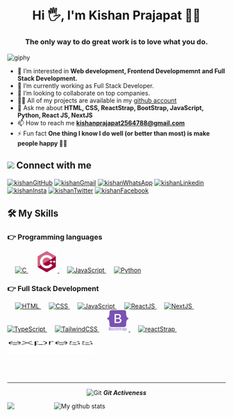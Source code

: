 <h1 align="center">Hi 🖐, I'm Kishan Prajapat 👩‍💻</h1>
<h3 align="center">The only way to do great work is to love what you do.</h3>



<img align="center" src="https://media0.giphy.com/media/jdPMeyv9rn0hZHh8n9/giphy.gif?cid=ecf05e479lmlskek0evjv9b60r56e1b6rx0d334yicz751ri&rid=giphy.gif&ct=s" width="220" alt="giphy">

 - 👀 I’m interested in **Web development, Frontend Developmemnt and Full Stack Development.**<br>
 - 🌱 I’m currently working as Full Stack Developer.<br>
 - 💞️ I’m looking to collaborate on top companies. <br>
 - 👨‍💻 All of my projects are available in my [github account](https://github.com/kishanprajapat2564788?tab=repositories)
 - 💬 Ask me about **HTML, CSS, ReactStrap, BootStrap, JavaScript, Python, React JS, NextJS**
 - 📫 How to reach me **kishanprajapat2564788@gmail.com**
 - ⚡ Fun fact **One thing I know I do well (or better than most) is make people happy 🙂🙂**

## <img src="https://media.giphy.com/media/iY8CRBdQXODJSCERIr/giphy.gif" width="30px"> Connect with me
<p align="left">
 <a href="https://github.com/kishanprajapat2564788" target="_blank"><img align="center" src="https://img.icons8.com/nolan/128/github.png" alt="kishanGitHub" height="60" width="60" /></a>
 <a href="mailto:kishanprajapat2564788@gmail.com" target="_blank"><img align="center" src="https://img.icons8.com/fluency/192/gmail-new.png" alt="kishanGmail" height="60" width="60" /></a>
 <a href="https://wa.me/6376892153" target="_blank"><img align="center" src="https://img.icons8.com/nolan/128/whatsapp.png" alt="kishanWhatsApp" height="60" width="60" /></a>
 <a href="https://linkedin.com/in/kishan-prajapat-828934170" target="_blank"><img align="center" src="https://img.icons8.com/color/192/linkedin.png" alt="kishanLinkedin" height="60" width="60" /></a>
  <a href="https://instagram.com/kisu._.k" target="_blank"><img align="center" src="https://desiprogrammer.com/static/icons/instagram.svg" alt="kishanInsta" height="60" width="60" /></a>
  <a href="https://twitter.com/kishan____titan" target="_blank"><img align="center" src="https://desiprogrammer.com/static/icons/twitter.svg" alt="kishanTwitter" height="60" width="60" /></a>
<a href="https://fb.com/thekishanprajapat" target="_blank"><img align="center" src="https://desiprogrammer.com/static/icons/facebook.svg" alt="kishanFacebook" height="60" width="60" /></a>
</p>





## 🛠️ My Skills

### 👉 Programming languages

<p align="left"> 
 &emsp; 
  <a href="https://www.cprogramming.com/" target="_blank"> 
    <img alt="C" src="https://img.icons8.com/plasticine/200/c.png" height="50" width="50">
  </a>
 &emsp;
  <a href="https://www.w3schools.com/cpp/" target="_blank"> 
    <img alt="C++" src="https://raw.githubusercontent.com/devicons/devicon/master/icons/cplusplus/cplusplus-original.svg" height="50" width="50">
  </a>
 &emsp;
  <a href="https://developer.mozilla.org/en-US/docs/Web/JavaScript" target="_blank"> 
     <img alt="JavaScript" src="https://img.icons8.com/nolan/192/javascript.png" height="50" width="50">
   </a>
 &emsp;
   <a href="https://www.python.org" target="_blank">
    <img alt="Python" src="https://img.icons8.com/fluency/192/python.png" height="50" width="50">
  </a>
 </p>
 
 
 ### 👉 Full Stack Development
<p align="left"> 
  &emsp; 
  <a href="https://www.w3.org/html/" target="_blank"> 
   <img alt="HTML" src="https://img.icons8.com/color/192/html-5--v1.png" height="50" width="50">
  </a>   
  &emsp;
  <a href="https://www.w3schools.com/css/" target="_blank">
    <img alt="CSS" src="https://img.icons8.com/color/192/css3.png" height="50" width="50">
  </a> 
 &emsp;
  <a href="https://developer.mozilla.org/en-US/docs/Web/JavaScript" target="_blank"> 
     <img alt="JavaScript" src="https://img.icons8.com/nolan/192/javascript.png" height="50" width="50">
   </a>
 &emsp;
  <a href="https://reactjs.org/" target="_blank"> 
     <img alt="ReactJS" src="https://img.icons8.com/officel/160/react.png" height="50" width="50">
   </a>
 &emsp;
  <a href="https://nextjs.org/docs/getting-started" target="_blank"> 
     <img alt="NextJS" src="https://www.rlogical.com/wp-content/uploads/2021/08/Rlogical-Blog-Images-thumbnail.png" height="50" width="50">
   </a>
 &emsp;
  <a href="https://www.tutorialspoint.com/typescript/index.htm" target="_blank"> 
     <img alt="TypeScript" src="https://img.icons8.com/color/192/typescript.png" height="50" width="50">
   </a>
 &emsp;
  <a href="https://tailwindcss.com/docs/installation" target="_blank"> 
     <img alt="TailwindCSS" src="https://www.vectorlogo.zone/logos/tailwindcss/tailwindcss-icon.svg" height="50" width="50">
   </a>
 &emsp;
  <a href="https://getbootstrap.com/docs/5.0/getting-started/introduction/" target="_blank"> 
     <img alt="bootstrap5" src="https://raw.githubusercontent.com/devicons/devicon/master/icons/bootstrap/bootstrap-plain-wordmark.svg" height="50" width="50">
   </a>
 &emsp;
  <a href="https://reactstrap.github.io/?path=/story/home-installation--page" target="_blank"> 
     <img alt="reactStrap" src="https://reactstrap.github.io/logo.svg" width="250">
   </a>
 &emsp;
  <a href="https://expressjs.com" target="_blank"> 
     <img alt="ExpressJS" src="https://raw.githubusercontent.com/devicons/devicon/master/icons/express/express-original-wordmark.svg" width="200" height="50">
   </a>
</p>
<br><br>

<hr>
  <p align="center">
 <img src="https://media.giphy.com/media/W5eoZHPpUx9sapR0eu/giphy.gif" width="30px" alt="Git"/>&nbsp;<i><b>Git Activeness</b></i></p>
<p><a href="https://github.com/kishanprajapat2564788/github-readme-stats">
  <img align="left" src="https://github-readme-stats.vercel.app/api/top-langs/?username=kishanprajapat2564788&layout=compact&theme=tokyonight" />
</a> <a href="https://github.com/kishanprajapat2564788/github-readme-stats">
  <img align="right" src="https://github-readme-stats.vercel.app/api?username=kishanprajapat2564788&show_icons=true&theme=tokyonight&line_height=27" alt="My github stats" width="396"/>
</a></p>




